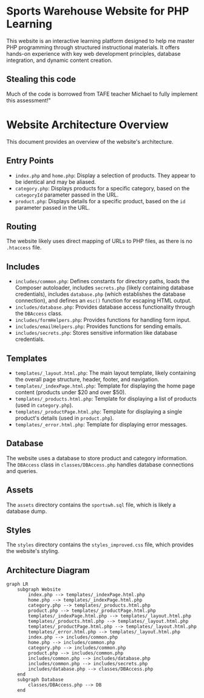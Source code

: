 # Sports Warehouse Website for PHP Learning

This website is an interactive learning platform designed to help me master PHP programming through structured instructional materials. It offers hands-on experience with key web development principles, database integration, and dynamic content creation.

## Stealing this code

Much of the code is borrowed from TAFE teacher Michael to fully implement this assessment!"


# Website Architecture Overview

This document provides an overview of the website's architecture.

## Entry Points

*   `index.php` and `home.php`: Display a selection of products. They appear to be identical and may be aliased.
*   `category.php`: Displays products for a specific category, based on the `categoryId` parameter passed in the URL.
*   `product.php`: Displays details for a specific product, based on the `id` parameter passed in the URL.

## Routing

The website likely uses direct mapping of URLs to PHP files, as there is no `.htaccess` file.

## Includes

*   `includes/common.php`: Defines constants for directory paths, loads the Composer autoloader, includes `secrets.php` (likely containing database credentials), includes `database.php` (which establishes the database connection), and defines an `esc()` function for escaping HTML output.
*   `includes/database.php`: Provides database access functionality through the `DBAccess` class.
*   `includes/formHelpers.php`: Provides functions for handling form input.
*   `includes/emailHelpers.php`: Provides functions for sending emails.
*   `includes/secrets.php`: Stores sensitive information like database credentials.

## Templates

*   `templates/_layout.html.php`: The main layout template, likely containing the overall page structure, header, footer, and navigation.
*   `templates/_indexPage.html.php`: Template for displaying the home page content (products under $20 and over $50).
*   `templates/_products.html.php`: Template for displaying a list of products (used in `category.php`).
*   `templates/_productPage.html.php`: Template for displaying a single product's details (used in `product.php`).
*   `templates/_error.html.php`: Template for displaying error messages.

## Database

The website uses a database to store product and category information. The `DBAccess` class in `classes/DBAccess.php` handles database connections and queries.

## Assets

The `assets` directory contains the `sportswh.sql` file, which is likely a database dump.

## Styles

The `styles` directory contains the `styles_improved.css` file, which provides the website's styling.

## Architecture Diagram

```mermaid
graph LR
    subgraph Website
        index.php --> templates/_indexPage.html.php
        home.php --> templates/_indexPage.html.php
        category.php --> templates/_products.html.php
        product.php --> templates/_productPage.html.php
        templates/_indexPage.html.php --> templates/_layout.html.php
        templates/_products.html.php --> templates/_layout.html.php
        templates/_productPage.html.php --> templates/_layout.html.php
        templates/_error.html.php --> templates/_layout.html.php
        index.php --> includes/common.php
        home.php --> includes/common.php
        category.php --> includes/common.php
        product.php --> includes/common.php
        includes/common.php --> includes/database.php
        includes/common.php --> includes/secrets.php
        includes/database.php --> classes/DBAccess.php
    end
    subgraph Database
        classes/DBAccess.php --> DB
    end
